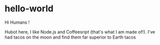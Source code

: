 # hello-world

Hi Humans !

Hubot here, I like Node.js and Coffeesript (that's what I am made of!).
I've had tacos on the moon and find them far superior to Earth tacos
